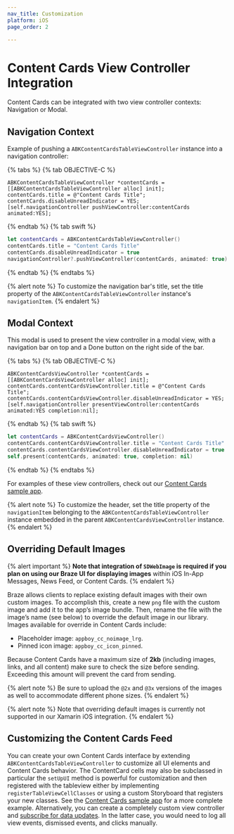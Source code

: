 ```yaml
---
nav_title: Customization
platform: iOS
page_order: 2

---
```


# Content Cards View Controller Integration

Content Cards can be integrated with two view controller contexts: Navigation or Modal.

## Navigation Context

Example of pushing a `ABKContentCardsTableViewController` instance into a navigation controller:

{% tabs %}
{% tab OBJECTIVE-C %}

```objc
ABKContentCardsTableViewController *contentCards = [[ABKContentCardsTableViewController alloc] init];
contentCards.title = @"Content Cards Title";
contentCards.disableUnreadIndicator = YES;
[self.navigationController pushViewController:contentCards animated:YES];
```

{% endtab %}
{% tab swift %}

```swift
let contentCards = ABKContentCardsTableViewController()
contentCards.title = "Content Cards Title"
contentCards.disableUnreadIndicator = true
navigationController?.pushViewController(contentCards, animated: true)
```

{% endtab %}
{% endtabs %}

{% alert note %}
To customize the navigation bar's title, set the title property of the `ABKContentCardsTableViewController` instance's `navigationItem`.
{% endalert %}

## Modal Context

This modal is used to present the view controller in a modal view, with a navigation bar on top and a Done button on the right side of the bar.

{% tabs %}
{% tab OBJECTIVE-C %}

```objc
ABKContentCardsViewController *contentCards = [[ABKContentCardsViewController alloc] init];
contentCards.contentCardsViewController.title = @"Content Cards Title";
contentCards.contentCardsViewController.disableUnreadIndicator = YES;
[self.navigationController presentViewController:contentCards animated:YES completion:nil];
```

{% endtab %}
{% tab swift %}

```swift
let contentCards = ABKContentCardsViewController()
contentCards.contentCardsViewController.title = "Content Cards Title"
contentCards.contentCardsViewController.disableUnreadIndicator = true
self.present(contentCards, animated: true, completion: nil)
```

{% endtab %}
{% endtabs %}

For examples of these view controllers, check out our [Content Cards sample app](https://github.com/Appboy/appboy-ios-sdk/tree/master/Samples/ContentCards/BrazeContentCardsSampleApp).

{% alert note %}
To customize the header, set the title property of the `navigationItem` belonging to the `ABKContentCardsTableViewController` instance embedded in the parent `ABKContentCardsViewController` instance.
{% endalert %}

## Overriding Default Images

{% alert important %}
__Note that integration of `SDWebImage` is required if you plan on using our Braze UI for displaying images__ within iOS In-App Messages, News Feed, or Content Cards.
{% endalert %}

Braze allows clients to replace existing default images with their own custom images. To accomplish this, create a new `png` file with the custom image and add it to the app’s image bundle. Then, rename the file with the image’s name (see below) to override the default image in our library. Images available for override in Content Cards include:

- Placeholder image: `appboy_cc_noimage_lrg`.
- Pinned icon image: `appboy_cc_icon_pinned`.

Because Content Cards have a maximum size of **2kb** (including images, links, and all content) make sure to check the size before sending. Exceeding this amount will prevent the card from sending.

{% alert note %}
Be sure to upload the `@2x` and `@3x` versions of the images as well to accommodate different phone sizes.
{% endalert %}

{% alert note %}
Note that overriding default images is currently not supported in our Xamarin iOS integration.
{% endalert %}

## Customizing the Content Cards Feed

You can create your own Content Cards interface by extending `ABKContentCardsTableViewController` to customize all UI elements and Content Cards behavior. The ContentCard cells may also be subclassed in particular the `setUpUI` method is powerful for customization and then registered with the tableview either by implementing `registerTableViewCellClasses` or using a custom Storyboard that registers your new classes. See the [Content Cards sample app](https://github.com/Appboy/appboy-ios-sdk/tree/master/Samples/ContentCards/BrazeContentCardsSampleApp) for a more complete example. Alternatively, you can create a completely custom view controller and [subscribe for data updates]({{site.baseurl}}/developer_guide/platform_integration_guides/ios/content_cards/data_model/). In the latter case, you would need to log all view events, dismissed events, and clicks manually.
